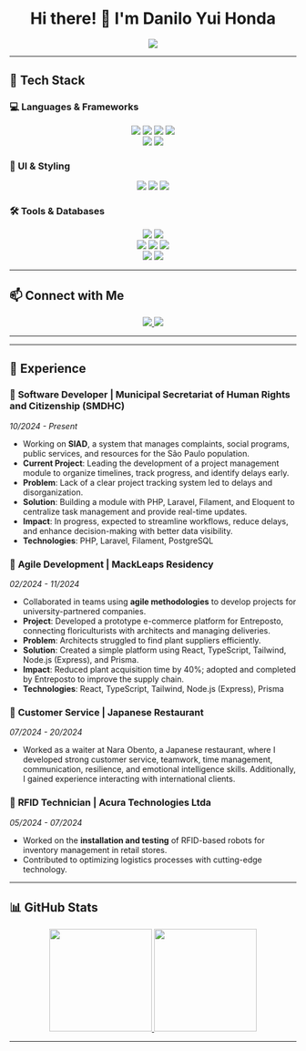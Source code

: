 <h1 align="center">Hi there! 👋 I'm Danilo Yui Honda</h1>

<p align="center">
  <a href="https://github.com/DaniloHonda">
    <img src="https://readme-typing-svg.herokuapp.com?size=22&duration=3500&color=F7B93E&center=true&vCenter=true&width=500&lines=Computer+Science+Student;FullStack+Developer" />
  </a>
</p>

---

## 🚀 Tech Stack

### 💻 Languages & Frameworks  
<p align="center">
  <img src="https://img.shields.io/badge/PHP-777BB4?style=for-the-badge&logo=php&logoColor=white"/>
  <img src="https://img.shields.io/badge/Python-3776AB?style=for-the-badge&logo=python&logoColor=white"/>
  <img src="https://img.shields.io/badge/Java-007396?style=for-the-badge&logo=java&logoColor=white"/>
  <img src="https://img.shields.io/badge/C-00599C?style=for-the-badge&logo=c&logoColor=white"/>
  <br>
  <img src="https://img.shields.io/badge/Laravel-FF2D20?style=for-the-badge&logo=laravel&logoColor=white"/>
  <img src="https://img.shields.io/badge/Filament-4A90E2?style=for-the-badge&logo=laravel&logoColor=white"/>
</p>

### 🎨 UI & Styling  
<p align="center">
  <img src="https://img.shields.io/badge/Filament-4A90E2?style=for-the-badge&logo=laravel&logoColor=white"/>
  <img src="https://img.shields.io/badge/TailwindCSS-06B6D4?style=for-the-badge&logo=tailwindcss&logoColor=white"/>
  <img src="https://img.shields.io/badge/CSS3-1572B6?style=for-the-badge&logo=css3&logoColor=white"/>
</p>

### 🛠️ Tools & Databases  
<p align="center">
  <img src="https://img.shields.io/badge/PostgreSQL-336791?style=for-the-badge&logo=postgresql&logoColor=white"/>
  <img src="https://img.shields.io/badge/SQLServer-CC2927?style=for-the-badge&logo=microsoftsqlserver&logoColor=white"/>
  <br>
  <img src="https://img.shields.io/badge/XAMPP-FB7A24?style=for-the-badge&logo=xampp&logoColor=white"/>
  <img src="https://img.shields.io/badge/GitHub-181717?style=for-the-badge&logo=github&logoColor=white"/>
  <img src="https://img.shields.io/badge/PowerShell-5391FE?style=for-the-badge&logo=powershell&logoColor=white"/>
  <br>
  <img src="https://img.shields.io/badge/VSCode-007ACC?style=for-the-badge&logo=visualstudiocode&logoColor=white"/>
  <img src="https://img.shields.io/badge/IntelliJ-000000?style=for-the-badge&logo=intellijidea&logoColor=white"/>
</p>

---

## 📫 Connect with Me  

<p align="center">
  <a href="https://www.linkedin.com/in/danilohonda">
    <img src="https://img.shields.io/badge/LinkedIn-0077B5?style=for-the-badge&logo=linkedin&logoColor=white"/>
  </a>
  <a href="mailto:daniloyuihonda@gmail.com">
    <img src="https://img.shields.io/badge/Email-D14836?style=for-the-badge&logo=gmail&logoColor=white"/>
  </a>
</p>

---

---

## 💼 Experience  

### 🚀 **Software Developer | Municipal Secretariat of Human Rights and Citizenship (SMDHC)**  
*10/2024 - Present*  
- Working on **SIAD**, a system that manages complaints, social programs, public services, and resources for the São Paulo population.  
- **Current Project**: Leading the development of a project management module to organize timelines, track progress, and identify delays early.  
- **Problem**: Lack of a clear project tracking system led to delays and disorganization.  
- **Solution**: Building a module with PHP, Laravel, Filament, and Eloquent to centralize task management and provide real-time updates.  
- **Impact**: In progress, expected to streamline workflows, reduce delays, and enhance decision-making with better data visibility.  
- **Technologies**: PHP, Laravel, Filament, PostgreSQL

### 🏢 **Agile Development | MackLeaps Residency**  
*02/2024 - 11/2024*  
- Collaborated in teams using **agile methodologies** to develop projects for university-partnered companies.  
- **Project**: Developed a prototype e-commerce platform for Entreposto, connecting floriculturists with architects and managing deliveries.  
- **Problem**: Architects struggled to find plant suppliers efficiently.  
- **Solution**: Created a simple platform using React, TypeScript, Tailwind, Node.js (Express), and Prisma.  
- **Impact**: Reduced plant acquisition time by 40%; adopted and completed by Entreposto to improve the supply chain.  
- **Technologies**: React, TypeScript, Tailwind, Node.js (Express), Prisma

### 🍣 **Customer Service | Japanese Restaurant**
*07/2024 - 20/2024*
- Worked as a waiter at Nara Obento, a Japanese restaurant, where I developed strong customer service, teamwork, time
management, communication, resilience, and emotional intelligence skills. Additionally, I gained experience interacting with
international clients.

### 🤖 **RFID Technician | Acura Technologies Ltda**  
*05/2024 - 07/2024*  
- Worked on the **installation and testing** of RFID-based robots for inventory management in retail stores.  
- Contributed to optimizing logistics processes with cutting-edge technology.

---

## 📊 GitHub Stats  
<p align="center">
  <a href="https://github.com/DaniloHonda">
    <img height="180em" src="https://github-readme-stats.vercel.app/api?username=DaniloHonda&show_icons=true&theme=dark&hide_border=true&count_private=true"/>
    <img height="180em" src="https://github-readme-stats.vercel.app/api/top-langs/?username=DaniloHonda&layout=compact&langs_count=6&theme=dark&hide_border=true"/>
  </a>
</p>

---




